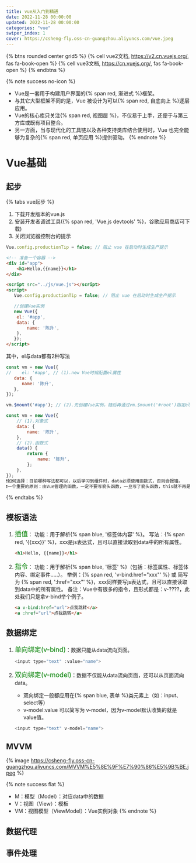 ```yaml
---
title: vue从入门到精通
date: 2022-11-28 00:00:00
updated: 2022-11-28 00:00:00
categories: "vue"
swiper_index: 1
cover: https://csheng-fly.oss-cn-guangzhou.aliyuncs.com/vue.jpeg
---
```


{% btns rounded center grid5 %}
{% cell vue2文档, https://v2.cn.vuejs.org/, fas fa-book-open %}
{% cell vue3文档, https://cn.vuejs.org/, fas fa-book-open %}
{% endbtns %}


{% note success no-icon %}
- Vue是一套用于构建用户界面的{% span red, 渐进式 %}框架。
- 与其它大型框架不同的是，Vue 被设计为可以{% span red, 自底向上 %}逐层应用。
- Vue的核心库只关注{% span red, 视图层 %}，不仅易于上手，还便于与第三方库或既有项目整合。
- 另一方面，当与现代化的工具链以及各种支持类库结合使用时，Vue 也完全能够为复杂的{% span red, 单页应用 %}提供驱动。
{% endnote %}

# Vue基础
## 起步
{% tabs vue起步 %}
<!-- tab ① 搭建vue开发环境-->
1. 下载开发版本的vue.js
2. 安装开发者调试工具({% span red, 'Vue.js devtools' %}，谷歌应用商店可下载)
3. 关闭浏览器控制台的提示


```js
Vue.config.productionTip = false; // 阻止 vue 在启动时生成生产提示
```
<!-- endtab -->

<!-- tab ② Hello小案例-->
```html
<!-- 准备一个容器 -->
<div id="app">
    <h1>Hello,{{name}}</h1>
</div>

<script src="../js/vue.js"></script>
<script>
   Vue.config.productionTip = false; // 阻止 vue 在启动时生成生产提示

   //创建Vue实例
   new Vue({
   	el: '#app',
   	data: {
   		name: '陈升',
   	},
   });
</script>
```
其中，el与data都有2种写法    
```js
const vm = new Vue({
//    el: '#app', // (1).new Vue时候配置el属性
   data: {
      name: '陈升',
   },
});

vm.$mount('#app'); // (2).先创建Vue实例，随后再通过vm.$mount('#root')指定el的值
```
```js
const vm = new Vue({
    // (1).对象式
	data: {
		name: '陈升',
	},
    // (2).函数式
	data() {
		return {
			name: '陈升',
		};
	},
});
❗如何选择：目前哪种写法都可以，以后学习到组件时，data必须使用函数式，否则会报错。
❗一个重要的原则：由Vue管理的函数，一定不要写箭头函数，一旦写了箭头函数，this就不再是Vue实例了。
```
<!-- endtab -->
{% endtabs %}

## 模板语法
1. <font size = 4 color=green>插值</font>：
	功能：用于解析{% span blue, '标签体内容' %}。
	写法：{% span red, '{{xxx}}' %}，xxx是js表达式，且可以直接读取到data中的所有属性。
    ```html
    <h1>Hello, {{name}}</h1>
    ```
2. <font size = 4 color=green>指令</font>：
	功能：用于解析{% span blue, '标签' %}（包括：标签属性、标签体内容、绑定事件.....）。
	举例：{% span red, 'v-bind:href="xxx"' %} 或  简写为 {% span red, ':href="xxx"' %}，xxx同样要写js表达式，且可以直接读取到data中的所有属性。
	备注：Vue中有很多的指令，且形式都是：v-????，此处我们只是拿v-bind举个例子。
    ```html
    <a v-bind:href="url">点我跳转</a>
    <a :href="url">点我跳转</a>
    ```

## 数据绑定
1. <font size = 4 color=green>单向绑定(v-bind)</font>：数据只能从data流向页面。
   ```js
   <input type="text" :value="name">
   ```
2. <font size = 4 color=green>双向绑定(v-model)</font>：数据不仅能从data流向页面，还可以从页面流向data。
	- 双向绑定一般都应用在{% span blue, 表单 %}类元素上（如：input、select等）
	- v-model:value 可以简写为 v-model，因为v-model默认收集的就是value值。
    
    ```js
    <input type="text" v-model="name">
    ```

## MVVM

{% image https://csheng-fly.oss-cn-guangzhou.aliyuncs.com/MVVM%E5%8E%9F%E7%90%86%E5%9B%BE.jpeg %}

{% note success flat %}
- M：模型（Model）：对应data中的数据
- V：视图（View）：模板
- VM：视图模型（ViewModel）：Vue实例对象
{% endnote %}

## 数据代理

## 事件处理
